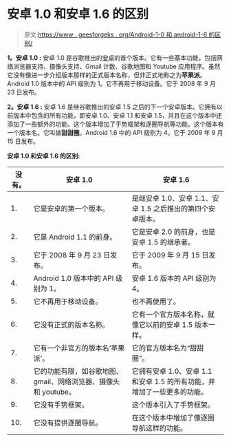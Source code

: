 # 安卓 1.0 和安卓 1.6 的区别

> 原文:[https://www . geesforgeks . org/Android-1-0 和 android-1-6 的区别/](https://www.geeksforgeeks.org/difference-between-android-1-0-and-android-1-6/)

**1。安卓 1.0 :**
安卓 1.0 是谷歌推出的[安卓](https://www.geeksforgeeks.org/introduction-to-android-development/)的首个版本。它有一些基本功能，包括网络浏览器支持、摄像头支持、Gmail 计数、谷歌地图和 Youtube 应用程序。虽然它没有像进一步介绍版本那样的正式版本名称，但非正式地称之为**苹果派**。Android 1.0 版本中的 API 级别为 1。它不再用于移动设备。它于 2008 年 9 月 23 日发布。

**2。安卓 1.6 :**
安卓 1.6 是继谷歌推出的安卓 1.5 之后的下一个安卓版本。它拥有以前版本中包含的所有功能，即安卓 1.0、安卓 1.1 和安卓 1.5，并且在这个版本中还添加了一些额外的功能。这个版本增加了手势框架和逐圈导航等功能。这个版本有一个版本名。它叫做**甜甜圈**。Android 1.6 中的 API 级别为 4。它于 2009 年 9 月 15 日发布。

**安卓 1.0 和安卓 1.6 的区别:**

<center>

| 没有。 | 安卓 1.0 | 安卓 1.6 |
| --- | --- | --- |
| 1. | 它是安卓的第一个版本。 | 是继安卓 1.0、安卓 1.1、安卓 1.5 之后推出的第四个安卓版本。 |
| 2. | 它是 Android 1.1 的前身。 | 它是安卓 2.0 的前身，也是安卓 1.5 的继承者。 |
| 3. | 它于 2008 年 9 月 23 日发布。 | 它于 2009 年 9 月 15 日发布。 |
| 4. | Android 1.0 版本中的 API 级别为 1。 | 安卓 1.6 版本的 API 级别为 4。 |
| 5. | 它不再用于移动设备。 | 也不再使用了。 |
| 6. | 它没有正式的版本名称。 | 它有一个官方版本名称，就像它以前的安卓 1.5 版本一样。 |
| 7. | 它有一个非官方的版本名‘苹果派’。 | 它的官方版本名为“甜甜圈”。 |
| 8. | 它的功能有限，如谷歌地图、gmail、网络浏览器、摄像头和 youtube。 | 它拥有安卓 1.0、安卓 1.1 和安卓 1.5 的所有功能，并增加了一些更多的功能。 |
| 9. | 它没有手势框架。 | 这个版本引入了手势框架。 |
| 10. | 它没有提供逐圈导航。 | 在这个版本中增加了像逐圈导航这样的功能。 |

</center>